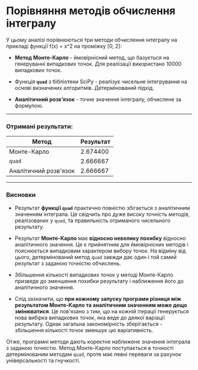 # Порівняння методів обчислення інтегралу

У цьому аналізі порівнюються три методи обчислення інтегралу на прикладі функції f(x) = x^2 на проміжку [0, 2]:

* **Метод Монте-Карло** - ймовірнісний метод, що базується на генеруванні випадкових точок. Для реалізації використано 10000 випадкових точок.

* Функція **`quad`** з бібліотеки SciPy - реалізує чисельне інтегрування на основі визначених алгоритмів. Детермінований підхід.

* **Аналітичний розв’язок** - точне значення інтегралу, обчислене за формулою.

- - -

### Отримані результати:

| Метод | Результат |  
|-|-|
| Монте-Карло | 2.674400 |
| `quad` | 2.666667 |
| Аналітичний розв'язок | 2.666667 |

- - -

### Висновки

* Результат **функції `quad`** практично повністю збігається з аналітичним значенням інтеграла. Це свідчить про дуже високу точність методів, реалізованих у `quad`, та правильність отриманого чисельного результату.

* Результат **Монте-Карло** має **відносно невелику похибку** відносно аналітичного значення. Це є прийнятним для ймовірнісних методів і пояснюється випадковим характером вибору точок. На відміну від цього, детермінований метод `quad` завжди дає один і той самий результат з заданою точністю обчислень.
  
* Збільшення кількості випадкових точок у методі Монте-Карло призведе до зменшення похибки результату і наближення його до аналітичного значення.

* Слід зазначити, що **при кожному запуску програми різниця між результатом Монте-Карло та аналітичним значенням може дещо змінюватися**. Це пов'язано з тим, що на кожній ітерації генерується нова вибірка випадкових точок, яка веде до деякої варіації результату. Однак загальна закономірність зберігається - збільшення кількості точок зменшує цю варіативність.

Отже, програмні методи дають коректне наближене значення інтеграла з заданою точністю. Метод Монте-Карло поступається в точності детермінованим методам `quad`, проте має певні переваги за рахунок універсальності та гнучкості.
